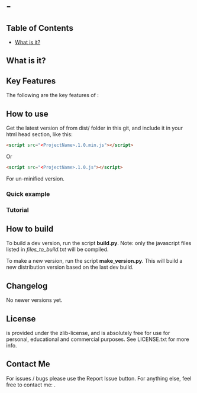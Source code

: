 # <ProjectName> - <TagLine>

<TBD>

## Table of Contents

- [What is it?](#what-is-it)

## What is it?

<TBD>

## Key Features
The following are the key features of <ProjectName>:

<TBD>


## How to use

Get the latest version of <ProjectName> from dist/ folder in this git, and include it in your html head section, like this:

```html
<script src="<ProjectName>.1.0.min.js"></script>
```

Or

```html
<script src="<ProjectName>.1.0.js"></script>
```

For un-minified version.


### Quick example

<TBD>

### <ProjectName> Tutorial

<TBD>

## How to build

To build a dev version, run the script **build.py**. 
Note: only the javascript files listed in *files_to_build.txt* will be compiled.

To make a new version, run the script **make_version.py**.
This will build a new distribution version based on the last dev build.

## Changelog

No newer versions yet.
	
## License

<ProjectName> is provided under the zlib-license, and is absolutely free for use for personal, educational and commercial purposes.
See LICENSE.txt for more info.

## Contact Me

For issues / bugs please use the Report Issue button.
For anything else, feel free to contact me: <Email>.


